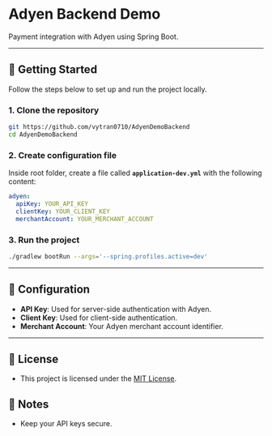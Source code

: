 # Adyen Backend Demo

Payment integration with Adyen using Spring Boot.

---

## 🚀 Getting Started

Follow the steps below to set up and run the project locally.

### 1. Clone the repository
```bash
git https://github.com/vytran0710/AdyenDemoBackend
cd AdyenDemoBackend
```

### 2. Create configuration file
Inside root folder, create a file called **`application-dev.yml`** with the following content:

```yaml
adyen:
  apiKey: YOUR_API_KEY
  clientKey: YOUR_CLIENT_KEY
  merchantAccount: YOUR_MERCHANT_ACCOUNT
```

### 3. Run the project

```bash
./gradlew bootRun --args='--spring.profiles.active=dev'
```

---

## 🔑 Configuration
- **API Key**: Used for server-side authentication with Adyen.
- **Client Key**: Used for client-side authentication.
- **Merchant Account**: Your Adyen merchant account identifier.

---

## 📜 License
- This project is licensed under the [MIT License](LICENSE).

## 📝 Notes
- Keep your API keys secure.
